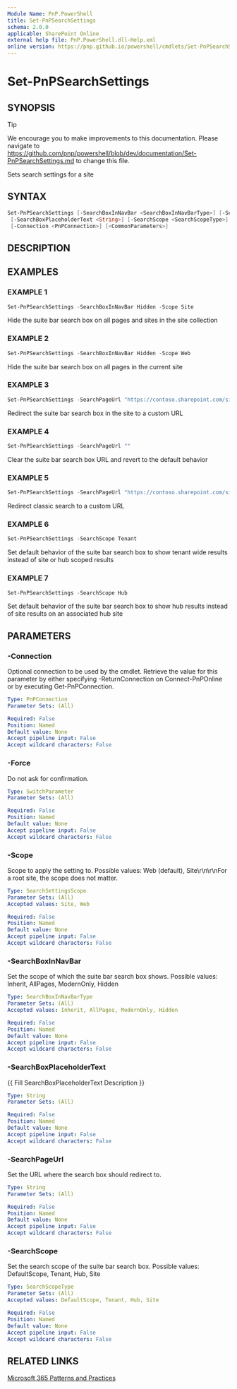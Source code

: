 ```yaml
---
Module Name: PnP.PowerShell
title: Set-PnPSearchSettings
schema: 2.0.0
applicable: SharePoint Online
external help file: PnP.PowerShell.dll-Help.xml
online version: https://pnp.github.io/powershell/cmdlets/Set-PnPSearchSettings.html
---
```

 
# Set-PnPSearchSettings

## SYNOPSIS

> [!TIP]
> We encourage you to make improvements to this documentation. Please navigate to https://github.com/pnp/powershell/blob/dev/documentation/Set-PnPSearchSettings.md to change this file.

Sets search settings for a site

## SYNTAX

```powershell
Set-PnPSearchSettings [-SearchBoxInNavBar <SearchBoxInNavBarType>] [-SearchPageUrl <String>]
 [-SearchBoxPlaceholderText <String>] [-SearchScope <SearchScopeType>] [-Scope <SearchSettingsScope>] [-Force]
 [-Connection <PnPConnection>] [<CommonParameters>]
```

## DESCRIPTION

## EXAMPLES

### EXAMPLE 1
```powershell
Set-PnPSearchSettings -SearchBoxInNavBar Hidden -Scope Site
```

Hide the suite bar search box on all pages and sites in the site collection

### EXAMPLE 2
```powershell
Set-PnPSearchSettings -SearchBoxInNavBar Hidden -Scope Web
```

Hide the suite bar search box on all pages in the current site

### EXAMPLE 3
```powershell
Set-PnPSearchSettings -SearchPageUrl "https://contoso.sharepoint.com/sites/mysearch/SitePages/search.aspx"
```

Redirect the suite bar search box in the site to a custom URL

### EXAMPLE 4
```powershell
Set-PnPSearchSettings -SearchPageUrl ""
```

Clear the suite bar search box URL and revert to the default behavior

### EXAMPLE 5
```powershell
Set-PnPSearchSettings -SearchPageUrl "https://contoso.sharepoint.com/sites/mysearch/SitePages/search.aspx" -Scope Site
```

Redirect classic search to a custom URL

### EXAMPLE 6
```powershell
Set-PnPSearchSettings -SearchScope Tenant
```

Set default behavior of the suite bar search box to show tenant wide results instead of site or hub scoped results

### EXAMPLE 7
```powershell
Set-PnPSearchSettings -SearchScope Hub
```

Set default behavior of the suite bar search box to show hub results instead of site results on an associated hub site

## PARAMETERS

### -Connection
Optional connection to be used by the cmdlet. Retrieve the value for this parameter by either specifying -ReturnConnection on Connect-PnPOnline or by executing Get-PnPConnection.

```yaml
Type: PnPConnection
Parameter Sets: (All)

Required: False
Position: Named
Default value: None
Accept pipeline input: False
Accept wildcard characters: False
```

### -Force
Do not ask for confirmation.

```yaml
Type: SwitchParameter
Parameter Sets: (All)

Required: False
Position: Named
Default value: None
Accept pipeline input: False
Accept wildcard characters: False
```

### -Scope
Scope to apply the setting to. Possible values: Web (default), Site\r\n\r\nFor a root site, the scope does not matter.

```yaml
Type: SearchSettingsScope
Parameter Sets: (All)
Accepted values: Site, Web

Required: False
Position: Named
Default value: None
Accept pipeline input: False
Accept wildcard characters: False
```

### -SearchBoxInNavBar
Set the scope of which the suite bar search box shows. Possible values: Inherit, AllPages, ModernOnly, Hidden

```yaml
Type: SearchBoxInNavBarType
Parameter Sets: (All)
Accepted values: Inherit, AllPages, ModernOnly, Hidden

Required: False
Position: Named
Default value: None
Accept pipeline input: False
Accept wildcard characters: False
```

### -SearchBoxPlaceholderText
{{ Fill SearchBoxPlaceholderText Description }}

```yaml
Type: String
Parameter Sets: (All)

Required: False
Position: Named
Default value: None
Accept pipeline input: False
Accept wildcard characters: False
```

### -SearchPageUrl
Set the URL where the search box should redirect to.

```yaml
Type: String
Parameter Sets: (All)

Required: False
Position: Named
Default value: None
Accept pipeline input: False
Accept wildcard characters: False
```

### -SearchScope
Set the search scope of the suite bar search box. Possible values: DefaultScope, Tenant, Hub, Site

```yaml
Type: SearchScopeType
Parameter Sets: (All)
Accepted values: DefaultScope, Tenant, Hub, Site

Required: False
Position: Named
Default value: None
Accept pipeline input: False
Accept wildcard characters: False
```



## RELATED LINKS

[Microsoft 365 Patterns and Practices](https://aka.ms/m365pnp)

